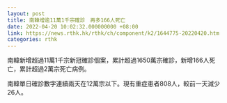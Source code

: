 ```yaml
---
layout: post
title: 南韓增逾11萬1千宗確診　再多166人死亡
date: 2022-04-20 10:02:32.000000000 +08:00
link: https://news.rthk.hk/rthk/ch/component/k2/1644775-20220420.htm
categories: rthk
---
```


南韓新增超過11萬1千宗新冠確診個案，累計超過1650萬宗確診，新增166人死亡，累計超過2萬宗死亡病例。

南韓單日確診數字連續兩天在12萬宗以下。現有重症患者808人，較前一天減少26人。
